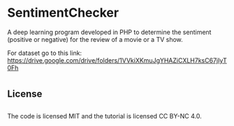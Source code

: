 # SentimentChecker
A deep learning program developed in PHP to determine the sentiment (positive or negative) for the review of a movie or a TV show.

For dataset go to this link:
https://drive.google.com/drive/folders/1VVkiXKmuJgYHAZiCXLH7ksC67jIyT0Fh

# <h2>License<h2>
The code is licensed MIT and the tutorial is licensed CC BY-NC 4.0.
